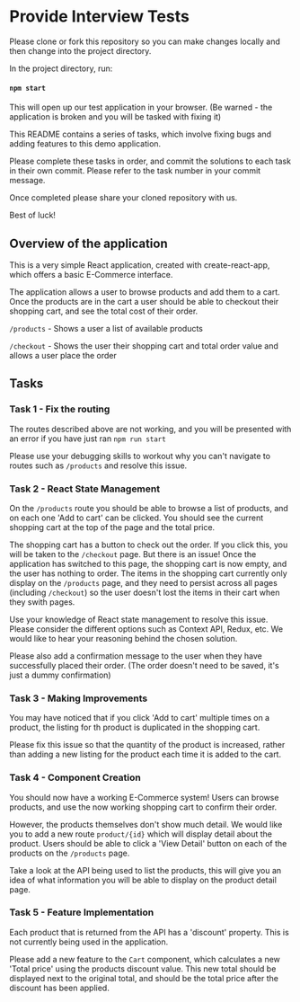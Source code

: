 # Provide Interview Tests

Please clone or fork this repository so you can make changes locally and then change into the project directory.

In the project directory, run:

#### `npm start`

This will open up our test application in your browser. (Be warned - the application is broken and you will be tasked with fixing it)

This README contains a series of tasks, which involve fixing bugs and adding features
to this demo application.

Please complete these tasks in order, and commit the solutions to each task in their own commit.
Please refer to the task number in your commit message.

Once completed please share your cloned repository with us.

Best of luck!

## Overview of the application
This is a very simple React application, created with create-react-app, which offers a basic E-Commerce interface.

The application allows a user to browse products and add them to a cart. Once the products are in the cart a user should
be able to checkout their shopping cart, and see the total cost of their order.

`/products` - Shows a user a list of available products

`/checkout` - Shows the user their shopping cart and total order value and allows a user place the order

## Tasks

### Task 1 - Fix the routing
The routes described above are not working, and you will be presented with an error if you have just ran `npm run start`

Please use your debugging skills to workout why you can't navigate to routes such as `/products` and resolve this issue.

### Task 2 - React State Management
On the `/products` route you should be able to browse a list of products, and on each one 'Add to cart' can be clicked.
You should see the current shopping cart at the top of the page and the total price.

The shopping cart has a button to check out the order. If you click this, you will be taken to the `/checkout` page. But there is an issue! Once the application has switched to this
page, the shopping cart is now empty, and the user has nothing to order. The items in the shopping cart currently only display on the `/products` page, and they need to persist across
all pages (including `/checkout`) so the user doesn't lost the items in their cart when they swith pages.

Use your knowledge of React state management to resolve this issue. Please consider the different options such as Context API, Redux, etc. We would like to hear your reasoning behind the
chosen solution.

Please also add a confirmation message to the user when they have successfully placed their order. (The order doesn't need to be saved, it's just a dummy confirmation)

### Task 3 - Making Improvements
You may have noticed that if you click 'Add to cart' multiple times on a product, the listing for th product is duplicated in the shopping cart.

Please fix this issue so that the quantity of the product is increased, rather than adding a new listing for the product each time it is added to the cart.

### Task 4 - Component Creation
You should now have a working E-Commerce system! Users can browse products, and use the now working shopping cart to confirm their order.

However, the products themselves don't show much detail. We would like you to add a new route `product/{id}` which will display detail about the product. Users should be able to click a 'View Detail' button on each of the products on the `/products` page.

Take a look at the API being used to list the products, this will give you an idea of what information you will be able to display on the product detail page.

### Task 5 - Feature Implementation

Each product that is returned from the API has a 'discount' property. This is not currently being used in the application.

Please add a new feature to the `Cart` component, which calculates a new 'Total price' using the products discount value.
This new total should be displayed next to the original total, and should be the total price after the discount has been applied.



